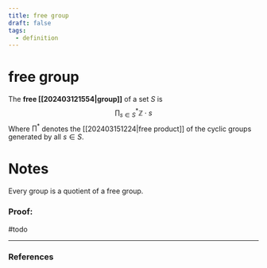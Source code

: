 ```yaml
---
title: free group
draft: false
tags:
  - definition
---
```

# free group
The **free [[202403121554|group]]** of a set $S$ is 
$${\prod_{s\in S}}^* \mathbb{Z}\cdot s $$
Where ${\prod}^*$ denotes the [[202403151224|free product]] of the cyclic groups generated by all $s \in S$. 

# Notes
Every group is a quotient of a free group. 
### Proof:
#todo 

---
### References
